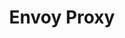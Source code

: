 ---
blog: https://blog.envoyproxy.io/
codehost: https://github.com/https://github.com/envoyproxy/envoy
logohandle: envoyproxyio
sort: envoyproxy
title: Envoy Proxy
website: https://www.envoyproxy.io/
---